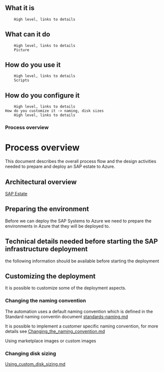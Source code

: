 
## What it is ##
		High level, links to details
##	What can it do ##
		High level, links to details
		Picture 
## How do you use it ##
		High level, links to details
		Scripts
##	How do you configure it  ##
		High level, links to details
	How do you customize it -> naming, disk sizes
		High level, links to details



### Process overview ###
# Process overview #

This document describes the overall process flow and the design activities needed to prepare and deploy an SAP estate to Azure.

## Architectural overview ##

[SAP Estate](./assets/SAP_estate.jpg)

## Preparing the environment ##

Before we can deploy the SAP Systems to Azure we need to prepare the environments in Azure that they will be deployed to.

## Technical details needed before starting the SAP infrastructure deployment ##

the following information should be available before starting the deployment

## Customizing the deployment ##

It is possible to customize some of the deployment aspects. 

### Changing the naming convention ###

The automation uses a default naming convention which is defined in the Standard naming conventin document [standards-naming.md](.//Software_Documentation/standards-naming.md)

It is possible to implement a customer specific naming convention, for more details see [Changing_the_naming_convention.md](./Changing_the_naming_convention.md)

Using marketplace images or custom images

### Changing disk sizing ###

 [Using_custom_disk_sizing.md](./Using_custom_disk_sizing.md)

